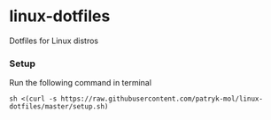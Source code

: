 # linux-dotfiles
Dotfiles for Linux distros

### Setup

Run the following command in terminal

```
sh <(curl -s https://raw.githubusercontent.com/patryk-mol/linux-dotfiles/master/setup.sh)
```
